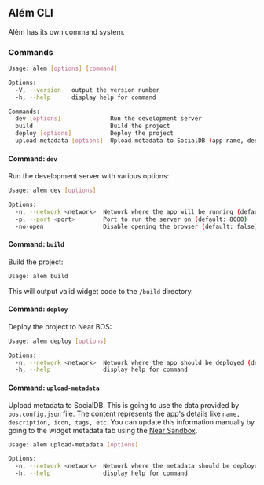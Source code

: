 ## Além CLI

Além has its own command system.

### Commands

```bash
Usage: alem [options] [command]

Options:
  -V, --version   output the version number
  -h, --help      display help for command

Commands:
  dev [options]              Run the development server
  build                      Build the project
  deploy [options]           Deploy the project
  upload-metadata [options]  Upload metadata to SocialDB (app name, description, icon, tags, etc)
```

#### Command: `dev`

Run the development server with various options:

```bash
Usage: alem dev [options]

Options:
  -n, --network <network>  Network where the app will be running (default: "mainnet")
  -p, --port <port>        Port to run the server on (default: 8080)
  -no-open                 Disable opening the browser (default: false)
```

#### Command: `build`

Build the project:

```bash
Usage: alem build
```

This will output valid widget code to the `/build` directory.

#### Command: `deploy`

Deploy the project to Near BOS:

```bash
Usage: alem deploy [options]

Options:
  -n, --network <network>  Network where the app should be deployed (default: "mainnet")
  -h, --help               display help for command
```

#### Command: `upload-metadata`

Upload metadata to SocialDB. This is going to use the data provided by `bos.config.json` file. The content represents the app's details like `name, description, icon, tags, etc`. You can update this information manually by going to the widget metadata tab using the [Near Sandbox](https://near.org/sandbox).

```bash
Usage: alem upload-metadata [options]

Options:
  -n, --network <network>  Network where the metadata should be deployed (default: "mainnet")
  -h, --help               display help for command
```
